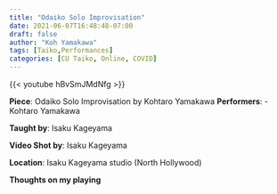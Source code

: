 ```yaml
---
title: "Odaiko Solo Improvisation"
date: 2021-06-07T16:48:48-07:00
draft: false
author: "Koh Yamakawa"
tags: [Taiko,Performances]
categories: [CU Taiko, Online, COVID]
---
```


{{< youtube hBvSmJMdNfg >}}

**Piece**: Odaiko Solo Improvisation by Kohtaro Yamakawa
**Performers**:
    - Kohtaro Yamakawa

**Taught by**: Isaku Kageyama

**Video Shot by**: Isaku Kageyama

**Location**: Isaku Kageyama studio (North Hollywood)

**Thoughts on my playing**

